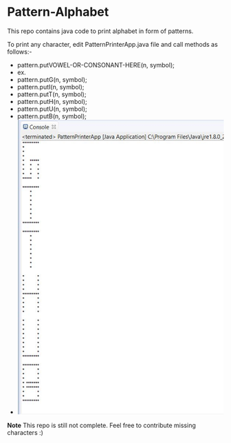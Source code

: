 # Pattern-Alphabet

This repo contains java code to print alphabet in form of patterns.

To print any character, edit PatternPrinterApp.java file and call methods as follows:-

* pattern.putVOWEL-OR-CONSONANT-HERE(n, symbol);
* ex. 
* pattern.putG(n, symbol);
* pattern.putI(n, symbol);
* pattern.putT(n, symbol);
* pattern.putH(n, symbol);
* pattern.putU(n, symbol);
* pattern.putB(n, symbol);
* ![alt text](https://github.com/TrickSumo/Pattern-Alphabet/blob/main/Github%20Pattern%20Java.JPG)
  
**Note** This repo is still not complete. Feel free to contribute missing characters :)

